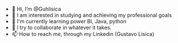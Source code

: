 - 👋 Hi, I’m @Guhlisica
- 👀 I am interested in studying and achieving my professional goals
- 🌱 I'm currently learning power BI, Java, python
- 💞️ I try to collaborate in whatever it takes.
- 📫 How to reach me, through my Linkedin (Gustavo Lisica)

<!---
Guhlisica/Guhlisica is a ✨ special ✨ repository because its `README.md` (this file) appears on your GitHub profile.
You can click the Preview link to take a look at your changes.
--->
